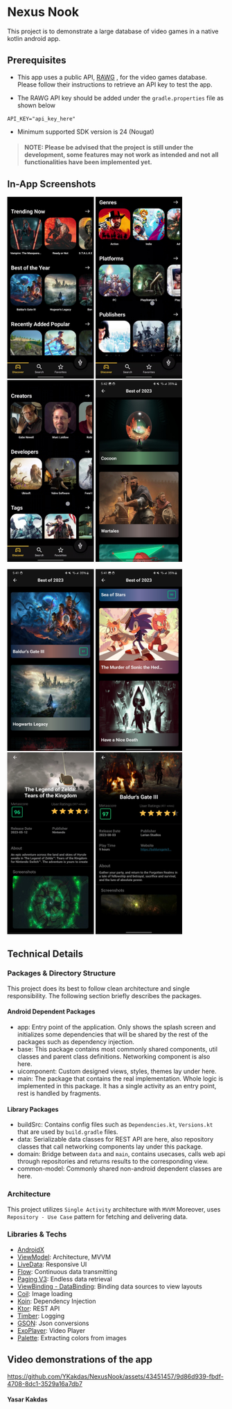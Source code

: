 # Nexus Nook

This project is to demonstrate a large database of video games in a native kotlin android app.

## Prerequisites

-  This app uses a public API, [RAWG](https://rawg.io/apidocs) , for the video games database. Please follow their instructions to retrieve an API key to test the app.

-  The RAWG API key should be added under the ```gradle.properties``` file as shown below
```
API_KEY="api_key_here"
```
- Minimum supported SDK version is 24 (Nougat)

>#### NOTE: Please be advised that the project is still under the development, some features may not work as intended and not all functionalities have been implemented yet.

## In-App Screenshots

<img src="https://raw.githubusercontent.com/YKakdas/ImagesForReadme/main/Homepage_1.jpg?raw=true" width="200" height=420> <img src="https://raw.githubusercontent.com/YKakdas/ImagesForReadme/main/Homepage_2.jpg?raw=true" width="200" height=420> <img src="https://raw.githubusercontent.com/YKakdas/ImagesForReadme/main/Homepage_3.jpg?raw=true" width="200" height=420> <img src="https://raw.githubusercontent.com/YKakdas/ImagesForReadme/f0adbb5554288c79d83f6709355e527a77092d81/Paging_3.jpg?raw=true" width="200" height=420> 

<img src="https://raw.githubusercontent.com/YKakdas/ImagesForReadme/f0adbb5554288c79d83f6709355e527a77092d81/Paging_2.jpg?raw=true" width="200" height=420>  <img src="https://raw.githubusercontent.com/YKakdas/ImagesForReadme/f0adbb5554288c79d83f6709355e527a77092d81/Paging_1.jpg?raw=true" width="200" height=420>  <img src="https://raw.githubusercontent.com/YKakdas/ImagesForReadme/main/GameDetails_2.jpg?raw=true" width="200" height=420> <img src="https://raw.githubusercontent.com/YKakdas/ImagesForReadme/main/DetailPage_1.jpg?raw=true" width="200" height=420>  


## Technical Details

### Packages & Directory Structure

This project does its best to follow clean architecture and single responsibility. The following section briefly describes the packages.

#### Android Dependent Packages

-  app: Entry point of the application. Only shows the splash screen and initializes some dependencies that will be shared by the rest of the packages such as dependency injection.
-  base: This package contains most commonly shared components, util classes and parent class definitions. Networking component is also here.
-  uicomponent: Custom designed views, styles, themes lay under here.
-  main: The package that contains the real implementation. Whole logic is implemented in this package. It has a single activity as an entry point, rest is handled by fragments.

#### Library Packages

-  buildSrc: Contains config files such as ```Dependencies.kt```, ```Versions.kt``` that are used by ```build.gradle``` files.
-  data: Serializable data classes for REST API are here, also repository classes that call networking components lay under this package.
-  domain: Bridge between ```data``` and ```main```, contains usecases, calls web api through repositories and returns results to the corresponding view.
-  common-model: Commonly shared non-android dependent classes are here.

### Architecture

This project utilizes ```Single Activity``` architecture with ```MVVM``` Moreover, uses ```Repository - Use Case``` pattern for fetching and delivering data.


### Libraries & Techs

-  [AndroidX](https://developer.android.com/jetpack/androidx)
-  [ViewModel](https://developer.android.com/reference/androidx/lifecycle/ViewModel): Architecture, MVVM
-  [LiveData](https://developer.android.com/reference/android/arch/lifecycle/LiveData): Responsive UI
-  [Flow](https://developer.android.com/kotlin/flow): Continuous data transmitting
-  [Paging V3](https://developer.android.com/topic/libraries/architecture/paging/v3-overview): Endless data retrieval
-  [ViewBinding - DataBinding](https://developer.android.com/topic/libraries/data-binding): Binding data sources to view layouts
-  [Coil](https://coil-kt.github.io/coil/): Image loading
-  [Koin](https://insert-koin.io/): Dependency Injection
-  [Ktor](https://ktor.io/): REST API
-  [Timber](https://github.com/JakeWharton/timber): Logging
-  [GSON](https://github.com/google/gson): Json conversions
-  [ExoPlayer](https://github.com/google/ExoPlayer): Video Player
-  [Palette](https://developer.android.com/reference/androidx/palette/graphics/Palette): Extracting colors from images

## Video demonstrations of the app

https://github.com/YKakdas/NexusNook/assets/43451457/9d86d939-fbdf-4708-8dc1-3529a16a7db7


#### Yasar Kakdas
